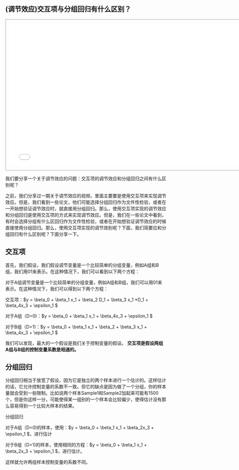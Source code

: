 ## (调节效应)交互项与分组回归有什么区别？
<div style="text-align: center;">
  <div style="border: 2px solid #ccc; padding: 10px; display: inline-block;">
<iframe src="//player.bilibili.com/player.html?bvid=BV197411J7B3&page=1" scrolling="no" border="0" frameborder="no" framespacing="0" allowfullscreen="true" style="width: 750px; height: 450px;"></iframe>  </div>
</div>


我们要分享一个关于调节效应的问题：交互项的调节效应和分组回归之间有什么区别呢？



之前，我们分享过一期关于调节效应的视频，里面主要要是使用交互项来实现调节效应。但是，我们看到一些论文，他们可能选择分组回归作为文件性检验，或者在一开始想验证调节效应时，就直接用分组回归。那么，使用交互项实现的调节效应和分组回归是使用交互项的方式来实现调节效应。但是，我们在一些论文中看到，有时会选择分组有什么区回归作为文件性检验，或者在开始想验证调节效应的时候直接使用分组回归。那么，使用交互项实现的调节效别呢？下面，我们简要应和分组回归有什么区别呢？下面分享一下。

## 交互项

首先，我们假设，我们假设调节变量是一个比较简单的分组变量，例如A组和B组，我们用01来表示。在这种情况下，我们可以看到以下两个方程：

对于A组调节变量是一个比较简单的分组变量，例如A组和B组，我们可以用01来表示。在这种情况下，我们可以得到以下两个方程：



交互项：$y = \beta_0 + \beta_1 x_1 + \beta_2 D_1 + \beta_3 x_1 *D_1 + \beta_4x_3 + \epsilon_1 $

对于A组（D=0)：$y = \beta_0 + \beta_1 x_1  + \beta_4x_3 + \epsilon_1 $

对于B组（D=1)：$y = \beta_0 + \beta_1 x_1 + \beta_2  + \beta_3 x_1  + \beta_4x_3 + \epsilon_1 $

我们可以发现，最大的一个假设是我们关于控制变量的假设。 **交互项是假设两组A组与B组的控制变量系数是相通的。**

## 分组回归

分组回归相当于放宽了假设，因为它是独立的两个样本进行一个估计的。这样估计的话，它允许控制变量的系数不一致。但它的缺点是因为做了一个分组，你的样本量就会受到一些限制。比如说两个样本Sample1和Sample2加起来可能有1500个，但是你这样一分，可能使得某一组别的一个样本会比较偏少，使得估计没有那么容易得到一个比较大样本的结果。

分组回归

对于A组（D=0)的样本，使用：$y = \beta_0 + \beta_1 x_1 + \beta_2x_3 + \epsilon_1 $，进行估计

对于B组（D=1)的样本，使用相同的方程：$y = \beta_0 + \beta_1 x_1  + \beta_2x_3 + \epsilon_1 $，进行估计。

这样就允许两组样本控制变量的系数不同。
